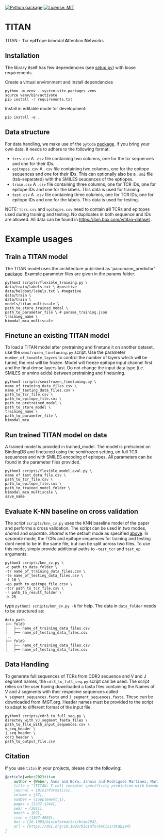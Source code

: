 [![Python package](https://github.com/PaccMann/TITAN/actions/workflows/python-package.yml/badge.svg)](https://github.com/PaccMann/TITAN/actions/workflows/python-package.yml)
[![License: MIT](https://img.shields.io/badge/License-MIT-yellow.svg)](https://opensource.org/licenses/MIT)


# TITAN
 TITAN - **T**cr ep**IT**ope bimodal **A**ttention **N**etworks

## Installation

The library itself has few dependencies (see [setup.py](setup.py)) with loose requirements. 

Create a virtual environment and install dependencies

```console
python -m venv --system-site-packages venv
source venv/bin/activate
pip install -r requirements.txt
```
Install in editable mode for development:
```console
pip install -e .
```


## Data structure
For data handling, we make use of the `pytoda` [package](https://github.com/PaccMann/paccmann_datasets).
If you bring your own data, it needs to adhere to the following format:
- `tcrs.csv`        A `.csv` file containing two columns, one for the tcr sequences and one for their IDs.
- `epitopes.csv`    A `.csv` file containing two columns, one for the epitope sequences and one for their IDs.
    This can optionally also be a `.smi` file (tab-separated) with the SMILES seuqences of the eptiopes.
- `train.csv`       A `.csv` file containing three columns, one for TCR IDs, one for epitope IDs and one for the labels. This data is used for training.
- `test.csv`       A `.csv` file containing three columns, one for TCR IDs, one for epitope IDs and one for the labels. This data is used for testing.

NOTE: `tcrs.csv` and `epitopes.csv` need to contain **all** TCRs and epitopes used during training and testing. No duplicates in both sequence and IDs are allowed.
All data can be found in https://ibm.box.com/v/titan-dataset .


# Example usages
## Train a TITAN model
The TITAN model uses the architecture published as 'paccmann_predictor' [package](https://github.com/PaccMann/paccmann_predictor). Example parameter files are given in the params folder.


```console
python3 scripts/flexible_training.py \
data/train/labels.txt \ #positive
data/heldout/labels.txt \ #negative
data/train \
data/train \
models/titan_multiscale \
path_to_store_trained_model \
path_to_parameter_file \ # params_training.json 
training_name \
bimodal_mca_multiscale
```

## Finetune an existing TITAN model
To load a TITAN model after pretraining and finetune it on another dataset, use the `semifrozen_finetuning.py` script. Use the parameter `number_of_tunable_layers` to control the number of layers which will be tuned, the rest will be frozen. Model will freeze epitope input channel first and the final dense layers last. Do not change the input data type (i.e. SMILES or amino acids) between pretraining and finetuning.


```console
python3 scripts/semifrozen_finetuning.py \
name_of_training_data_files.csv \
name_of_testing_data_files.csv \
path_to_tcr_file.csv \
path_to_epitope_file.smi \
path_to_pretrained_model \
path_to_store_model \
training_name \
path_to_parameter_file \
bimodal_mca
```

## Run trained TITAN model on data
A trained model is provided in trained_model. The model is pretrained on BindingDB and finetuned using the semifrozen setting, on full TCR sequences and with SMILES encoding of epitopes. All parameters can be found in the parameter files provided. 

```console
python3 scripts/flexible_model_eval.py \
name_of_test_data_file.csv \
path_to_tcr_file.csv \
path_to_epitope_file.smi \
path_to_trained_model_folder \
bimodal_mca_multiscale \
save_name
```

## Evaluate K-NN baseline on cross validation

The script `scripts/knn_cv.py` uses the KNN baseline model of the paper and performs a cross validation.
The script can be used in two modes, *shared* and *separate*. *Shared* is the default mode as specified [above](#Data-structure). In *separate* mode, the TCRs and epitope sequences for training and testing dont need to be in the same file, but can be split across two files. To use this mode, simply provide additional paths to `-test_tcr` and `test_ep` arguments.


```console
python3 scripts/knn_cv.py \
-d path_to_data_folder \
-tr name_of_training_data_files.csv \
-te name_of_testing_data_files.csv \
-f 10 \
-ep path_to_epitope_file.ccsv \
-tcr path_to_tcr_file.csv \
-r path_to_result_folder \
-k 25
```
type `python3 scripts/knn_cv.py -h` for help.
The data in `data_folder` needs to be structured as:

```console
data_path
├── fold0
│   ├── name_of_training_data_files.csv
│   ├── name_of_testing_data_files.csv
...
├── fold9
│   ├── name_of_training_data_files.csv
│   ├── name_of_testing_data_files.csv
```

## Data Handling
To generate full sequences of TCRs from CDR3 sequence and V and J segment names, the `cdr3_to_full_seq.py` script can be used. The script relies on the user having downloaded a fasta files containing the Names of V and J segments with their respecive sequences called `V_segment_sequences.fasta` and `J_segment_sequences.fasta`. These can be downloaded from IMGT.org. Header names must be provided to the script to adapt to different format of the input file.

```console
python3 scripts/cdr3_to_full_seq.py \
directoy_with_VJ_segment_fasta_files \
path_to_file_with_input_sequences.csv \
v_seq_header \
j_seq_header \
cdr3_header \
path_to_output_file.csv
```


## Citation
If you use `titan` in your projects, please cite the following:

```bib
@article{weber2021titan
    author = {Weber, Anna and Born, Jannis and Rodriguez Martinez, Maria},
    title = "{TITAN: T-cell receptor specificity prediction with bimodal attention networks}",
    journal = {Bioinformatics},
    volume = {37},
    number = {Supplement_1},
    pages = {i237-i244},
    year = {2021},
    month = {07},
    issn = {1367-4803},
    doi = {10.1093/bioinformatics/btab294},
    url = {https://doi.org/10.1093/bioinformatics/btab294}
}
```
